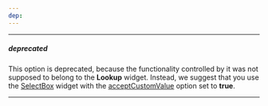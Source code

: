 ```yaml
---
dep: 
---
```

---
##### deprecated
This option is deprecated, because the functionality controlled by it was not supposed to belong to the **Lookup** widget. Instead, we suggest that you use the [SelectBox](/concepts/05%20Widgets/SelectBox/00%20Overview.md '/Documentation/Guide/Widgets/SelectBox/Overview/') widget with the [acceptCustomValue](/api-reference/10%20UI%20Widgets/dxSelectBox/1%20Configuration/acceptCustomValue.md '/Documentation/ApiReference/UI_Widgets/dxSelectBox/Configuration/#acceptCustomValue') option set to **true**.

---

